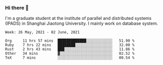 ### Hi there 👋

I'm a graduate student at the institute of parallel and distributed systems (IPADS) in Shanghai Jiaotong University. I mainly work on database system.

<!--START_SECTION:waka-->
```text
Week: 26 May, 2021 - 02 June, 2021

Org     11 hrs 57 mins  █████████████░░░░░░░░░░░░   51.90 % 
Ruby    7 hrs 22 mins   ████████░░░░░░░░░░░░░░░░░   32.00 % 
Rust    2 hrs 43 mins   ███░░░░░░░░░░░░░░░░░░░░░░   11.86 % 
Other   34 mins         ▓░░░░░░░░░░░░░░░░░░░░░░░░   02.52 % 
TeX     7 mins          ░░░░░░░░░░░░░░░░░░░░░░░░░   00.54 % 
```
<!--END_SECTION:waka-->

<!--
**yqmmm/yqmmm** is a ✨ _special_ ✨ repository because its `README.md` (this file) appears on your GitHub profile.

Here are some ideas to get you started:

- 🔭 I’m currently working on ...
- 🌱 I’m currently learning ...
- 👯 I’m looking to collaborate on ...
- 🤔 I’m looking for help with ...
- 💬 Ask me about ...
- 📫 How to reach me: ...
- 😄 Pronouns: ...
- ⚡ Fun fact: ...
-->
